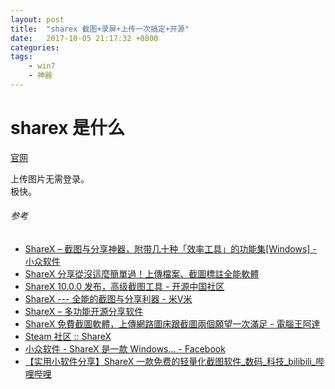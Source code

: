 ```yaml
---
layout: post
title:  "sharex 截图+录屏+上传一次搞定+开源"
date:   2017-10-05 21:17:32 +0800
categories:  
tags: 
    - win7
    - 神器
---
```


# sharex 是什么 #

[官网](https://getsharex.com/downloads/)

上传图片无需登录。  
极快。

###### 参考 ######

* [ShareX – 截图与分享神器，附带几十种「效率工具」的功能集[Windows] - 小众软件](https://www.appinn.com/sharex-screen-capture/)
* [ShareX 分享從沒這麼簡單過！上傳檔案、截圖標註全能軟體](http://www.playpcesor.com/2014/02/sharex.html)
* [ShareX 10.0.0 发布，高级截图工具 - 开源中国社区](https://oschina.net/news/63948/sharex-10-0-0)
* [ShareX --- 全能的截图与分享利器 - 米V米](https://www.mivm.cn/sharex/)
* [ShareX – 多功能开源分享软件](https://zhuanlan.zhihu.com/p/19627720)
* [ShareX 免費截圖軟體，上傳網路圖床跟截圖兩個願望一次滿足 - 電腦王阿達](https://www.kocpc.com.tw/archives/159569)
* [Steam 社区 :: ShareX](http://steamcommunity.com/app/400040/positivereviews/?filterLanguage=schinese&p=1&browsefilter=toprated)
* [小众软件 - ShareX 是一款 Windows... - Facebook](https://www.facebook.com/appinncom/posts/1249024515168072)
* [【实用小软件分享】ShareX 一款免费的轻量化截图软件_数码_科技_bilibili_哔哩哔哩](http://www.bilibili.com/video/av12590216/)